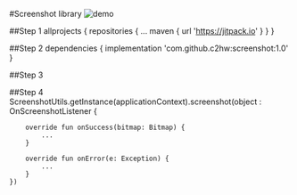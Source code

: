 #Screenshot library
![demo](http://www.baidu.com/img/bdlogo.gif "demo")

##Step 1
	allprojects {
		repositories {
			...
			maven { url 'https://jitpack.io' }
		}
	}

##Step 2
	dependencies {
	        implementation 'com.github.c2hw:screenshot:1.0'
	}


##Step 3
    <activity android:name="com.c2hw577.screenshot.ScreenshotActivity" android:theme="@android:style/Theme.Translucent"/>

##Step 4
    ScreenshotUtils.getInstance(applicationContext).screenshot(object : OnScreenshotListener {

        override fun onSuccess(bitmap: Bitmap) {
            ...
        }

        override fun onError(e: Exception) {
            ...
        }
    })